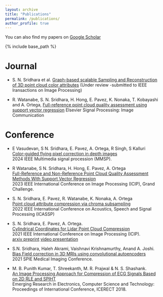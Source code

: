 ```yaml
---
layout: archive
title: "Publications"
permalink: /publications/
author_profile: true
---
```

You can also find my papers on [Google Scholar](https://scholar.google.com/citations?user=JDXDjbIAAAAJ&hl=en)


{% include base_path %}


Journal
======
* S. N. Sridhara et al. <be> [Graph-based scalable Sampling and Reconstruction of 3D point cloud color attributes](https://arxiv.org/pdf/2410.01027) (Under review -submitted to IEEE Iransactions on Image Processing)

* R. Watanabe, S. N. Sridhara, H. Hong, E. Pavez, K. Nonaka, T. Kobayashi and A. Ortega, [Full-reference point cloud quality assessment using support vector regression](https://arxiv.org/pdf/2406.10520) Elsevier Signal Processing: Image Communication

Conference
======
* E Vasudevan, S N. Sridhara, E. Pavez, A. Ortega, R Singh, S Kalluri <br> [Color-guided flying pixel correction in depth images](https://arxiv.org/pdf/2410.08084) <br> 2024 IEEE Multimedia signal procession (MMSP).

* R Watanabe, S N. Sridhara, H. Hong, E. Pavez, A. Ortega <br> [Full-Reference and Non-Reference Point Cloud Quality Assessment Methods With Support Vector Regression](https://signalprocessingsociety.org/publications-resources/data-challenges/point-cloud-visual-quality-assessment-challenge-icip-2023) <br> 2023 IEEE International Conference on Image Processing (ICIP), Grand Challenge.


* S. N. Sridhara, E. Pavez, R. Watanabe, K. Nonaka, A. Ortega <br>[Point cloud attribute compression via chroma subsampling](https://ieeexplore.ieee.org/document/9746352) <br> 2022 IEEE International Conference on Acoustics, Speech and Signal Processing (ICASSP) 


* S. N. Sridhara, E. Pavez, A. Ortega. <br>[Cylindrical Coordinates for Lidar Point Cloud Compression](https://doi.org/10.1109/ICIP42928.2021.9506448) <br> 2021 IEEE International Conference on Image Processing (ICIP). <br>[arxiv preprint](https://arxiv.org/abs/2106.11237) [video presentation](https://www.youtube.com/watch?v=zPrBIn2be1U&ab_channel=ShashankNelamangalaSridhara)

* S.N. Sridhara, Haleh Akrami, Vaishnavi Krishnamurthy, Anand A. Joshi. <br>[Bias Field correction in 3D MRIs using convolutional autoencoders](https://www.spiedigitallibrary.org/conference-proceedings-of-spie/11596/2582042/Bias-field-correction-in-3D-MRIs-using-convolutional-autoencoders/10.1117/12.2582042.short?SSO=1) <br> 2021 SPIE Medical Imaging Conference.

* M. B. Punith Kumar, T. Shreekanth, M. R. Prajwal & N. S. Shashank. <br> [An Image Processing Approach for Compression of ECG Signals Based on 2D RLE and SPIHT](https://link.springer.com/chapter/10.1007/978-981-13-5802-9_86)<br> Emerging Research in Electronics, Computer Science and Technology: Proceedings of International Conference, ICERECT 2018.
